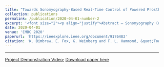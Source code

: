 ```yaml
---
title: "Towards Sonomyography-Based Real-Time Control of Powered Prosthesis Grasp Synergies"
collection: publications
permalink: /publication/2020-04-01-number-2
excerpt: '<font size="2"><p align="justify">Abstract — Sonomyography (ultrasound imaging) offers a way of classifying complex muscle activity and configuration, with higher SNR and lower hardware requirements than sEMG, using various supervised learning algorithms. The physiological image obtained from an ultrasound probe can be used to train a classification algorithm which can run on real time ultrasound images. The predicted values can then be mapped onto assistive or teleoperated robots. This paper describes the classification of ultrasound information and its subsequent mapping onto a soft robotic gripper as a step toward direct synergy control. Support Vector Classification algorithm has been used to classify ultrasound information into a set of defined states: open, closed, pinch and hook grasps. Once the model was trained with the ultrasound image data, real time input from the forearm was used to predict these states. The final predicted state output then set joint stiffnesses in the soft actuators, changing their interactions or synergies, to obtain the corresponding soft robotic gripper states. Data collection was carried out on five different test subjects for eight trials each. An average accuracy percentage of 93% was obtained averaged over all data. This real-time ultrasound-based control of a soft robotic gripper constitutes a promising step toward intuitive and robust biosignal-based control methods for robots.</p>'
date: 2020-04-01
venue: 'EMBC 2020'
paperurl: 'https://ieeexplore.ieee.org/document/9176483'
citation: 'K. Bimbraw, E. Fox, G. Weinberg and F. L. Hammond, &quot;Towards Sonomyography-Based Real-Time Control of Powered Prosthesis Grasp Synergies,&quot; <i>2020 42nd Annual International Conference of the IEEE Engineering in Medicine and Biology Society (EMBC)</i>, Montreal, QC, Canada, 2020, pp. 4753-4757.'
---
```

---
<a href="https://vimeo.com/444131445">Project Demonstration Video</a>; [Download paper here](http://bimbraw.github.io/files/Towards_Sonomyography-Based_Real-Time_Control_of_Powered_Prosthesis_Grasp_Synergies.pdf)
